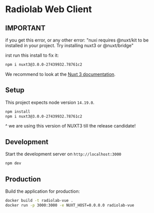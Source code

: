 # Radiolab Web Client

## IMPORTANT
if you get this error, or any other error:
"nuxi requires @nuxt/kit to be installed in your project. Try installing nuxt3 or @nuxt/bridge"

irst run this install to fix it:
```bash
npm i nuxt3@3.0.0-27439932.78761c2
```

We recommend to look at the [Nuxt 3 documentation](https://v3.nuxtjs.org).

## Setup

This project expects node version `14.19.0`.

```bash
npm install
npm i nuxt3@3.0.0-27439932.78761c2
```

^ we are using this version of NUXT3 till the release candidate!

## Development

Start the development server on `http://localhost:3000`

```bash
npm dev
```

## Production

Build the application for production:

```bash
docker build -t radiolab-vue .
docker run -p 3000:3000 -e NUXT_HOST=0.0.0.0 radiolab-vue
```
